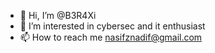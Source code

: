- 👋 Hi, I’m @B3R4Xi
- 👀 I’m interested in cybersec and it enthusiast
- 📫 How to reach me nasifznadif@gmail.com

<!---
B3R4Xi/B3R4Xi is a ✨ special ✨ repository because its `README.md` (this file) appears on your GitHub profile.
You can click the Preview link to take a look at your changes.
--->
